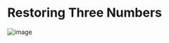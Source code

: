 # Restoring Three Numbers #
![image](https://github.com/user-attachments/assets/dfa46d13-8ab1-4fd3-a268-f974849f9999) 
